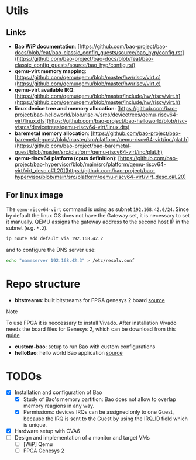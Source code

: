 # Utils

## Links 

- **Bao WiP documentation**: [https://github.com/bao-project/bao-docs/blob/feat/bao-classic_config_guests/source/bao_hyp/config.rst](https://github.com/bao-project/bao-docs/blob/feat/bao-classic_config_guests/source/bao_hyp/config.rst)
- **qemu-virt memory mapping**: [https://github.com/qemu/qemu/blob/master/hw/riscv/virt.c](https://github.com/qemu/qemu/blob/master/hw/riscv/virt.c)
- **qemu-virt available IRQ**: [https://github.com/qemu/qemu/blob/master/include/hw/riscv/virt.h](https://github.com/qemu/qemu/blob/master/include/hw/riscv/virt.h)
- **linux device tree and memory allocation**: [https://github.com/bao-project/bao-helloworld/blob/risc-v/srcs/devicetrees/qemu-riscv64-virt/linux.dts](https://github.com/bao-project/bao-helloworld/blob/risc-v/srcs/devicetrees/qemu-riscv64-virt/linux.dts)
- **baremetal memory allocation**: [https://github.com/bao-project/bao-baremetal-guest/blob/master/src/platform/qemu-riscv64-virt/inc/plat.h](https://github.com/bao-project/bao-baremetal-guest/blob/master/src/platform/qemu-riscv64-virt/inc/plat.h)
- **qemu-riscv64 platform (cpus definition)**: [https://github.com/bao-project/bao-hypervisor/blob/main/src/platform/qemu-riscv64-virt/virt_desc.c#L20](https://github.com/bao-project/bao-hypervisor/blob/main/src/platform/qemu-riscv64-virt/virt_desc.c#L20)

## For linux image

The `qemu-riscv64-virt` command is using as subnet `192.168.42.0/24`. Since by default the linux OS does not have the Gateway set, it is necessary to set it manually. QEMU assigns the gateway address to the second host IP in the subnet (e.g. `*.2`). 

```bash
ip route add default via 192.168.42.2
```
and to configure the DNS server use:
```bash
echo "nameserver 192.168.42.3" > /etc/resolv.conf
```

# Repo structure

- **bitstreams**: built bitstreams for FPGA genesys 2 board [source](https://github.com/malejo97/cva6-spmp-walkthrough)
> [!NOTE]  
> To use FPGA it is neccessary to install Vivado. After installation Vivado needs the board files for Genesys 2, which can be download from this [guide](https://digilent.com/reference/software/vivado/board-files?redirect=1)
- **custom-bao**: setup to run Bao with custom configurations 
- **helloBao**: hello world Bao application [source](https://github.com/bao-project/bao-helloworld/tree/risc-v)

# TODOs

- [X] Installation and configuration of Bao
  - [X] Study of Bao's memory partition: Bao does not allow to overlap memory reagions in any way. 
  - [X] Permissions: devices IRQs can be assigned only to one Guest, because the IRQ is sent to the Guest by using the IRQ_ID field which is unique. 
- [X] Hardware setup with CVA6
- [ ] Design and implementation of a monitor and target VMs
  - [ ] [WiP] Qemu
  - [ ] FPGA Genesys 2
